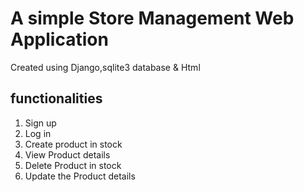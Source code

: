 # A simple Store Management Web Application
Created using Django,sqlite3 database & Html
## functionalities
1. Sign up
2. Log in
3. Create product in stock
4. View Product details
5. Delete Product in stock
6. Update the Product details
